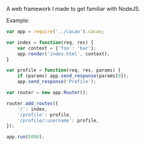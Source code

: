 A web framework I made to get familiar with NodeJS.

Example:

```javascript
var app = require('../cacao').cacao;

var index = function(req, res) {
    var context = {'foo': 'bar'};
    app.render('index.html', context);  
}

var profile = function(req, res, params) {
    if (params) app.send_response(params[0]);
    app.send_response('Profile');

var router = new app.Router();

router.add_routes({
    '/': index,
    '/profile': profile,
    '/profile/:username': profile,
});

app.run(5000);
```

